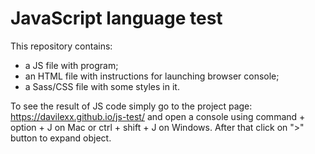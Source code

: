 # JavaScript language test

This repository contains:
- a JS file with program;
- an HTML file with instructions for launching browser console;
- a Sass/CSS file with some styles in it.

To see the result of JS code simply go to the project page: https://davilexx.github.io/js-test/ and open a console using command + option + J on Mac or ctrl + shift + J on Windows. After that click on ">" button to expand object.
